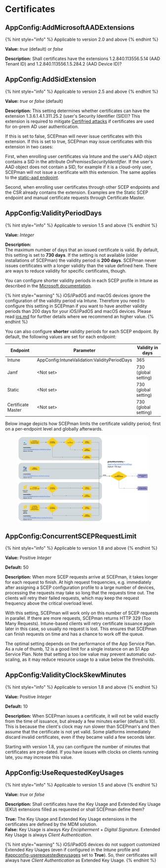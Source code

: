 # Certificates

## AppConfig:AddMicrosoftAADExtensions

{% hint style="info" %}
Applicable to version 2.0 and above
{% endhint %}

**Value:** _true_ (default) or _false_

**Description:** Shall certificates have the extensions 1.2.840.113556.5.14 (AAD Tenant ID) and 1.2.840.113556.1.5.284.2 (AAD Device ID)?

## AppConfig:AddSidExtension

{% hint style="info" %}
Applicable to version 2.5 and above
{% endhint %}

**Value:** _true_ or _false_ (default)

**Description:** This setting determines whether certificates can have the extension 1.3.6.1.4.1.311.25.2 (user's Security Identifier (SID))? This extension is required to mitigate [Certifried attacks](../../../other/troubleshooting/certifried.md) if certificates are used for on-prem AD user authentication.

If this is set to false, SCEPman will never issue certificates with this extension. If this is set to true, SCEPman may issue certificates with this extension in two cases:

First, when enrolling user certificates via Intune and the user's AAD object contains a SID in the attribute _OnPremisesSecurityIdentifier_. If the user's AAD object does not contain a SID, for example if it is a cloud-only user, SCEPman will not issue a certificate with this extension. The same applies to the [static-aad endpoint](../../../advanced-configuration/application-settings/staticaad-validation.md).

Second, when enrolling user certificates through other SCEP endpoints and the CSR already contains the extension. Examples are the Static SCEP endpoint and manual certificate requests through Certificate Master.

## AppConfig:ValidityPeriodDays

{% hint style="info" %}
Applicable to version 1.5 and above
{% endhint %}

**Value:** _Integer_

**Description:**\
The maximum number of days that an issued certificate is valid. By default, this setting is set to **730 days**. If the setting is not available (older installations of SCEPman) the validity period is **200 days**. SCEPman never issues certificates with a longer validity than the value defined here. There are ways to reduce validity for specific certificates, though.

You can configure shorter validity periods in each SCEP profile in Intune as described in the [Microsoft documentation](https://docs.microsoft.com/en-us/mem/intune/protect/certificates-scep-configure#modify-the-validity-period-of-the-certificate-template).

{% hint style="warning" %}
iOS/iPadOS and macOS devices ignore the configuration of the validity period via Intune. Therefore you need to configure this setting in SCEPman if you want to have another validity periods than 200 days for your iOS/iPadOS and macOS devices. Please read [ios.md](../../../certificate-deployment/microsoft-intune/ios.md "mention") for further details where we recommend an higher value.
{% endhint %}

You can also configure **shorter** validity periods for each SCEP endpoint. By default, the following values are set for each endpoint:

| Endpoint           | Parameter                                     | Validity in days     |
| ------------------ | --------------------------------------------- | -------------------- |
| Intune             | AppConfig:IntuneValidation:ValidityPeriodDays | 365                  |
| Jamf               | \<Not set>                                    | 730 (global setting) |
| Static             | \<Not set>                                    | 730 (global setting) |
| Certificate Master | \<Not set>                                    | 730 (global setting) |

Below image depicts how SCEPman limits the certificate validity period; first on a per-endpoint level and globally afterwards.

<figure><img src="../../../.gitbook/assets/SCEPman Certificate Validity.jpg" alt=""><figcaption></figcaption></figure>

## AppConfig:ConcurrentSCEPRequestLimit

{% hint style="info" %}
Applicable to version 1.8 and above
{% endhint %}

**Value:** Positive _Integer_

**Default:** 50

**Description:** When more SCEP requests arrive at SCEPman, it takes longer for each request to finish. At high request frequencies, e.g. immediately after assigning a SCEP configuration profile to a large number of devices, processing the requests may take so long that the requests time out. The clients will retry their failed requests, which may keep the request frequency above the critical overload level.

With this setting, SCEPman will work only on this number of SCEP requests in parallel. If there are more requests, SCEPman returns HTTP 329 (Too Many Requests). Intune-based clients will retry certificate issuance again later in this case, so usually no request is lost. This ensures that SCEPman can finish requests on time and has a chance to work off the queue.

The optimal setting depends on the performance of the App Service Plan. As a rule of thumb, 12 is a good limit for a single instance on an S1 App Service Plan. Note that setting a too low value may prevent automatic out-scaling, as it may reduce resource usage to a value below the thresholds.

## AppConfig:ValidityClockSkewMinutes

{% hint style="info" %}
Applicable to version 1.8 and above
{% endhint %}

**Value:** Positive _Integer_

**Default:** 10

**Description:** When SCEPman issues a certificate, it will not be valid exactly from the time of issuance, but already a few minutes earlier (default is 10). This is because the client's clock may run slower than SCEPman's and then assume that the certificate is not yet valid. Some platforms immediately discard invalid certificates, even if they became valid a few seconds later.

Starting with version 1.8, you can configure the number of minutes that certificates are pre-dated. If you have issues with clocks on clients running late, you may increase this value.

## AppConfig:UseRequestedKeyUsages

{% hint style="info" %}
Applicable to version 1.5 and above
{% endhint %}

**Value:** _true_ or _false_

**Description:** Shall certificates have the Key Usage and Extended Key Usage (EKU) extensions filled as requested or shall SCEPman define them?

**True:** The Key Usage and Extended Key Usage extensions in the certificates are defined by the MDM solution.\
**False:** Key Usage is always _Key Encipherment_ + _Digital Signature_. Extended Key Usage is always _Client Authentication_.

{% hint style="warning" %}
iOS/iPadOS devices do not support customized Extended Key Usages (even if configured in the Intune profile and [#appconfig-userequestedkeyusages](certificates.md#appconfig-userequestedkeyusages "mention") set to **True**). So, their certificates will always have _Client Authentication_ as Extended Key Usage.
{% endhint %}
